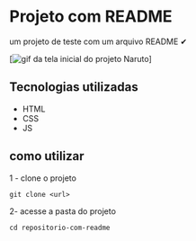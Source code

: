 # Projeto com README
um projeto de teste com um arquivo README ✔

[<img src="/.tela.gif" alt="gif da tela inicial do projeto Naruto">]

## Tecnologias utilizadas
- HTML
- CSS
- JS

## como utilizar

1 - clone o projeto
```
git clone <url>
```
2- acesse a pasta do projeto
```
cd repositorio-com-readme
```


